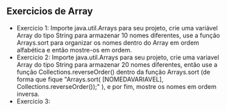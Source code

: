 ## Exercicios de Array

* Exercicio 1: Importe java.util.Arrays para seu projeto, crie uma variável Array do tipo String para armazenar 10 nomes diferentes, use a função Arrays.sort para organizar os nomes dentro do Array em ordem alfabética e então mostre-os em ordem.
* Exercicio 2: Importe java.util.Arrays para seu projeto, crie uma variavel Array do tipo String para armazenar 20 nomes diferentes, então use a função Collections.reverseOrder() dentro da função Arrays.sort (de forma que fique "Arrays.sort( [NOMEDAVARIAVEL], Collections.reverseOrder());" ), e por fim, mostre os nomes em ordem inversa.
* Exercicio 3: 